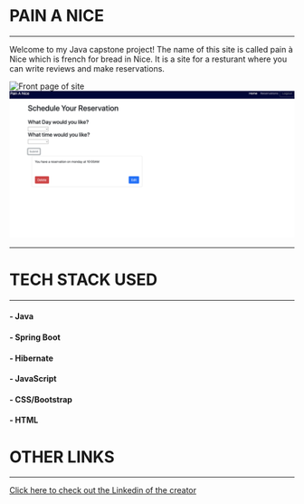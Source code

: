 # PAIN A NICE

<hr>

<p> Welcome to my Java capstone project! The name of this site is called pain à Nice
which is french for bread in Nice. It is a site for a resturant where you can write
reviews and make reservations.
</p>

![Front page of site](src/main/resources/painsite1.png)
![Reservation page of site](src/main/resources/painsite2.png)

<hr>

# TECH STACK USED
<hr>

#### - Java<br> 
#### - Spring Boot<br>
#### - Hibernate<br>
#### - JavaScript<br>
#### - CSS/Bootstrap<br>
#### - HTML<br>

# OTHER LINKS
<hr>

[Click here to check out the Linkedin of the creator](https://www.linkedin.com/in/christophercluney/)

